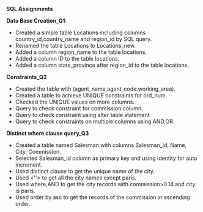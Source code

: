 **SQL Assignments**

**Data Base Creation_Q1:**

- Created a simple table Locations including columns country_id,country_name and region_id by SQL query.
- Renamed the table Locations to Locations_new. 
- Added a column region_name to the table locations. 
- Added a column ID to the table locations. 
- Added a column state_province after region_id to the table locations. 

**Constraints_Q2**

- Created the  table with (agent_name,agent_code,working_area).
- Created a table to achieve UNIQUE constraints for ord_num.
- Checked the UNIQUE values on more columns.
- Query to check constraint for commission column.
- Query  to check constraint using alter table statement
- Query to check constraints on multiple columns using AND,OR.

**Distinct where clause query_Q3**

- Created a table named Salesman with columns Salesman_id, Name, City, Commission.
- Selected Salesman_id column as primary key and using identity for auto increment.
- Used distinct clause to get the unique name of the city.
- Used <''>  to get all the city names except paris.
- Used where,AND to get the city records with commission>0.14 and city is paris.
- Used order by asc to get the records of the commission in ascending order.
